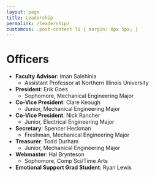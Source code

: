 ```yaml
---
layout: page 
title: Leadership
permalink: /leadership/
customcss: .post-content li { margin: 0px 5px; }
---
```


# Officers
* **Faculty Advisor**: Iman Salehinia
  * Assistant Professor at Northern Illinois University
* **President**: Erik Goes
  * Sophomore, Mechanical Engineering Major
* **Co-Vice President**: Clare Keough
  * Junior, Mechanical Engineering Major
* **Co-Vice President**: Nick Rancher
  * Junior, Electrical Engineering Major
* **Secretary**: Spencer Heckman
  * Freshman, Mechanical Engineering Major
* **Treasurer**: Todd Durham 
  * Junior, Mechanical Engineering Major
* **Webmaster**: Hal Brynteson 
  * Sophomore, Comp Sci/Time Arts
* **Emotional Support Grad Student**: Ryan Lewis

